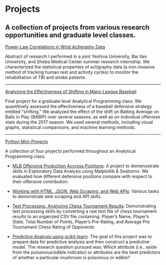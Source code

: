 # Projects
## A collection of projects from various research opportunities and graduate level classes.



[Power-Law Correlations in Wrist Actigraphy Data](https://github.com/mark-kaplan-0/Projects/blob/main/Power-Law%20Correlations%20in%20Wrist%20Actigraphy%20Data.pdf)

Abstract of research I performed in a joint Yeshiva University, Bar Ilan University, and Sheba Medical Center summer research internship. We characterized the statistical properties of actigraphy data (a non-invasive method of tracking human rest and activity cycles) to monitor the rehabilitation of TBI and stroke patients.

------------------

[Analyzing the Effectiveness of Shifting in Major League Baseball](https://github.com/mark-kaplan-0/Projects/blob/main/Analyzing%20the%20Effectiveness%20of%20Shifting%20in%20Major%20League%20Baseball.ipynb)

Final project for a graduate level Analytical Programming class. We quantitively assessed the effectiveness of a baseball defensive strategy entitled "shifting." We analyzed the effect of the shift on Batting Average on Balls in Play (BABIP) over several seasons, as well as on individual offensive stats during the 2017 season. We used several methods, including visual graphs, statistical comparisons, and machine learning methods. 

------------------
[Python Mini-Projects](https://github.com/mark-kaplan-0/Projects/tree/main/Python%20Mini-Projects)

A collection of four projects performed throughout an Analytical Programming class.

* [MLB Offensive Production Accross Positions](https://github.com/mark-kaplan-0/Projects/blob/main/Python%20Mini-Projects/MLB%20Offensive%20Production%20Accross%20Positions.ipynb): 
A project to demenostrate skills in Exploratory Data Analysis using Matplotlib & Seaborns. We evaluated how different defensive positions compare with respect to their offensive contribution.

* [Working with HTML, JSON, Web Scraping, and Web APIs](https://github.com/mark-kaplan-0/Projects/blob/main/Python%20Mini-Projects/Working%20with%20HTML%2C%20JSON%2C%20Web%20Scraping%2C%20and%20Web%20APIs.ipynb):
Various tasks to demonstrate web scraping and API skills. 

* [Text Processing, Analyzing Chess Tournament Results](https://github.com/mark-kaplan-0/Projects/blob/main/Python%20Mini-Projects/Text%20Processing%2C%20Analyzing%20Chess%20Tournament%20Results.ipynb):
Demonstrating text processing skills by converting a raw text file of chess tournament results to an organized CSV file containing: Player’s Name, Player’s State, Total Number of Points, Player’s Pre-Rating, and Average Pre Tournament Chess Rating of Opponents

* [Predictive Analysis using scikit-learn](https://github.com/mark-kaplan-0/Projects/blob/main/Python%20Mini-Projects/Predictive%20Analysis%20using%20scikit-learn.ipynb):
The goal of this project was to prepare data for predictive analysis and then construct a predictive model. The research question pursued was: Which attribute (i.e., aside from the poisonous/edible indicator) or attributes are the best predictors of whether a particular mushroom is poisonous or edible?


